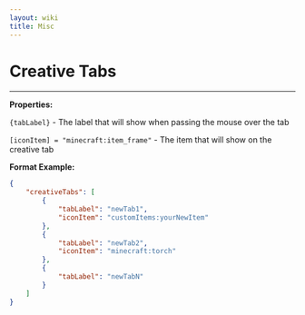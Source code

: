 ```yaml
---
layout: wiki
title: Misc
---
```


# Creative Tabs
___

**Properties:**

`{tabLabel}` - The label that will show when
passing the mouse over the tab

`[iconItem] = "minecraft:item_frame"` - The
item that will show on the creative tab

**Format Example:**

``` json
{
    "creativeTabs": [
        {
            "tabLabel": "newTab1",
            "iconItem": "customItems:yourNewItem"
        },
        {
            "tabLabel": "newTab2",
            "iconItem": "minecraft:torch"
        },
        {
            "tabLabel": "newTabN"
        }
    ]
}
```
